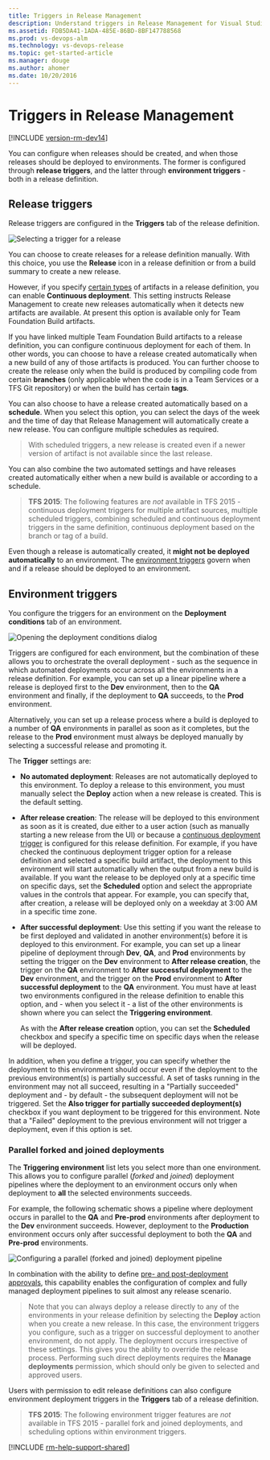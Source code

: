 ```yaml
---
title: Triggers in Release Management
description: Understand triggers in Release Management for Visual Studio Team Services (VSTS) and Team Foundation Server (TFS)
ms.assetid: FDB5DA41-1ADA-485E-86BD-8BF147788568
ms.prod: vs-devops-alm
ms.technology: vs-devops-release
ms.topic: get-started-article
ms.manager: douge
ms.author: ahomer
ms.date: 10/20/2016
---
```


# Triggers in Release Management

[!INCLUDE [version-rm-dev14](../../../_shared/version-rm-dev14.md)]

You can configure when releases should be created, and when those releases should be deployed to environments. The former is configured through **release triggers**, and the latter through **environment triggers** - both in a release definition.

<h2 id="release-triggers">Release triggers</h2>

Release triggers are configured in the **Triggers** tab of the release definition.

![Selecting a trigger for a release](_img/trigger-01.png)

You can choose to create releases for a release definition
manually. With this choice, you use the **Release** icon in a release
definition or from a build summary to create a new release.

However, if you specify [certain types](artifacts.md#sources) of
artifacts in a release definition, you can enable **Continuous deployment**.
This setting instructs Release Management to create
new releases automatically when it detects new artifacts
are available. At present this option is available only for Team Foundation Build artifacts.

If you have linked multiple Team Foundation Build artifacts to a release definition,
you can configure continuous deployment for each of them.
In other words, you can choose to have a release created automatically when a new build
of any of those artifacts is produced. You can further choose to create the release only
when the build is produced by compiling code from certain **branches**
(only applicable when the code is in a Team Services or a TFS Git repository)
or when the build has certain **tags**.

You can also choose to have a release created automatically based on a **schedule**. When you select this option,
you can select the days of the week and the time of day that
Release Management will automatically create a new release. You can configure multiple schedules as required.

> With scheduled triggers, a new release is created even if a newer version of artifact is not available since the last release.

You can also combine the two automated settings and have releases created automatically either when a new build is available or according to a schedule.

> **TFS 2015**: The following features are _not_ available in TFS 2015 -
continuous deployment triggers for multiple artifact sources,
multiple scheduled triggers,
combining scheduled and continuous deployment triggers in the same definition,
continuous deployment based on the branch or tag of a build.

Even though a release is automatically created, it
**might not be deployed automatically** to an environment. The
[environment triggers](#env-triggers) govern when and if a release should be deployed to an environment.

<h2 id="env-triggers">Environment triggers</h2>

You configure the triggers for an environment on the
**Deployment conditions** tab of an environment.

![Opening the deployment conditions dialog](_img/trigger-02.png)

Triggers are configured for each environment,
but the combination of these allows you to orchestrate
the overall deployment - such as the sequence in which automated
deployments occur across all the environments in a release
definition. For example, you can set up a linear pipeline where
a release is deployed first to the **Dev** environment,
then to the **QA** environment and finally, if the
deployment to **QA** succeeds, to the **Prod** environment.

Alternatively, you can set up a release process where a build is
deployed to a number of **QA** environments in parallel as
soon as it completes, but the release to the **Prod**
environment must always be deployed manually by
selecting a successful release and promoting it.

The **Trigger** settings are:

* **No automated deployment**: Releases are
  not automatically deployed to this environment. To
  deploy a release to this environment, you must manually
  select the **Deploy** action when a new release is created.
  This is the default setting.

* **After release creation**: The release will be deployed
  to this environment as soon as it is created, due either
  to a user action (such as manually starting a new release from the UI)
  or because a [continuous deployment trigger](#release-triggers)
  is configured for this release definition. For example,
  if you have checked the continuous deployment trigger option
  for a release definition and selected a specific build artifact,
  the deployment to this environment will start automatically
  when the output from a new build is available. If you want the
  release to be deployed only at a specific time on specific days,
  set the **Scheduled** option and select the appropriate
  values in the controls that appear. For example, you can specify
  that, after creation, a release will be deployed only on a weekday
  at 3:00 AM in a specific time zone.

* **After successful deployment**: Use this setting if you
  want the release to be first deployed and validated in
  another environment(s) before it is deployed to this environment.
  For example, you can set up a linear pipeline of
  deployment through **Dev**, **QA**, and **Prod**
  environments by setting the trigger on the **Dev**
  environment to **After release creation**, the trigger
  on the **QA** environment to **After successful
  deployment** to the **Dev** environment, and the trigger
  on the **Prod** environment to **After
  successful deployment** to the **QA** environment.
  You must have at least two environments configured in
  the release definition to enable this option, and - when
  you select it - a list of the other environments is shown
  where you can select the **Triggering environment**.

  As with the **After release creation** option,
  you can set the **Scheduled** checkbox and specify a specific
  time on specific days when the release will be deployed.

In addition, when you define a trigger, you can specify whether
the deployment to this environment should occur
even if the deployment to the previous environment(s) is partially
successful. A set of tasks running in the environment may
not all succeed, resulting in a "Partially succeeded" deployment
and - by default - the subsequent deployment will not be triggered.
Set the **Also trigger for partially succeeded deployment(s)**
checkbox if you want deployment to be triggered for this
environment. Note that a "Failed" deployment to the previous environment
will not trigger a deployment, even if this option is set.   

### Parallel forked and joined deployments

The **Triggering environment** list lets you select
more than one environment. This allows you to
configure parallel (_forked_ and _joined_) deployment
pipelines where the deployment to an environment occurs
only when deployment to **all** the selected
environments succeeds.

For example, the following schematic shows a pipeline
where deployment occurs in parallel to the **QA** and
**Pre-prod** environments after deployment to the **Dev**
environment succeeds. However, deployment to the
**Production** environment occurs only after successful
deployment to both the **QA** and **Pre-prod** environments.

![Configuring a parallel (forked and joined) deployment pipeline](_img/trigger-03.png)

In combination with the ability to define
[pre- and post-deployment approvals](environments.md#approvals),
this capability enables the configuration of complex
and fully managed deployment pipelines to suit
almost any release scenario.  

>Note that you can always deploy a release directly to any of the
environments in your release definition by selecting the
**Deploy** action when you create a new release. In this case, the
environment triggers you configure, such as a trigger
on successful deployment to another environment, do not
apply. The deployment occurs irrespective of these settings.
This gives you the ability to override the release
process. Performing such direct deployments requires
the **Manage deployments** permission, which should
only be given to selected and approved users.

Users with permission to edit release definitions can also
configure environment deployment triggers in the
**Triggers** tab of a release definition.

> **TFS 2015**: The following environment trigger features are _not_ available in TFS 2015 - parallel fork and joined deployments,
and scheduling options within environment triggers.

[!INCLUDE [rm-help-support-shared](../../../_shared/rm-help-support-shared.md)]
